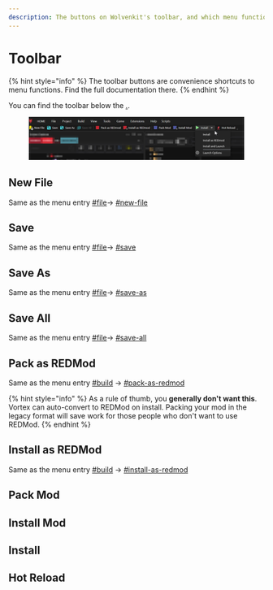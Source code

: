 ```yaml
---
description: The buttons on Wolvenkit's toolbar, and which menu function they call
---
```


# Toolbar

{% hint style="info" %}
The toolbar buttons are convenience shortcuts to menu functions. Find the full documentation there.
{% endhint %}

You can find the toolbar below the [.](./ "mention").

<figure><img src="../../.gitbook/assets/wolvenkit_gui_ribbon.png" alt=""><figcaption></figcaption></figure>

## New File

Same as the menu entry [#file](./#file "mention")-> [#new-file](./#new-file "mention")

## Save

Same as the menu entry [#file](./#file "mention")-> [#save](./#save "mention")

## Save As

Same as the menu entry [#file](./#file "mention")-> [#save-as](./#save-as "mention")

## Save All

Same as the menu entry [#file](./#file "mention")-> [#save-all](./#save-all "mention")

## Pack as REDMod

Same as the menu entry [#build](./#build "mention") -> [#pack-as-redmod](./#pack-as-redmod "mention")

{% hint style="info" %}
As a rule of thumb, you **generally don't want this**. Vortex can auto-convert to REDMod on install. Packing your mod in the legacy format will save work for those people who don't want to use REDMod.&#x20;
{% endhint %}

## Install as REDMod

Same as the menu entry [#build](./#build "mention") -> [#install-as-redmod](./#install-as-redmod "mention")

## Pack Mod



## Install Mod



## Install



## Hot Reload



